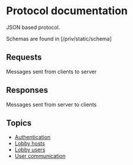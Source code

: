 # Protocol documentation
JSON based protocol.

Schemas are found in [/priv/static/schema]

## Requests
Messages sent from clients to server

## Responses
Messages sent from server to clients


## Topics
- [Authentication](authentication.md)
- [Lobby hosts](lobby_hosts.md)
- [Lobby users](lobby_users.md)
- [User communication](user_communication.md)
